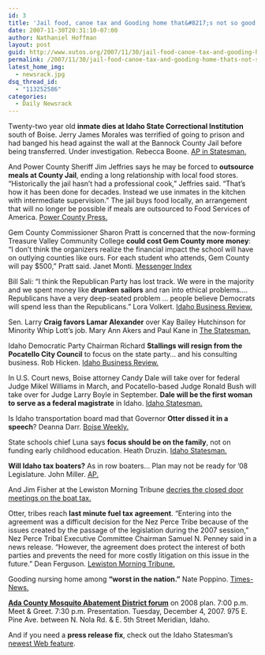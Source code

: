 ```yaml
---
id: 3
title: 'Jail food, canoe tax and Gooding home that&#8217;s not so good'
date: 2007-11-30T20:31:10-07:00
author: Nathaniel Hoffman
layout: post
guid: http://www.xutos.org/2007/11/30/jail-food-canoe-tax-and-gooding-home-thats-not-so-good/
permalink: /2007/11/30/jail-food-canoe-tax-and-gooding-home-thats-not-so-good/
latest_home_img:
  - newsrack.jpg
dsq_thread_id:
  - "113252586"
categories:
  - Daily Newsrack
---
```

Twenty-two year old **inmate dies at Idaho State Correctional Institution** south of Boise. Jerry James Morales was terrified of going to prison and had banged his head against the wall at the Bannock County Jail before being transferred. Under investigation. Rebecca Boone. <a href="http://www.idahostatesman.com/newsupdates/story/224770.html" target="_blank" title="AP in Statesman.">AP in Statesman.</a>

And Power County Sheriff Jim Jeffries says he may be forced to **outsource meals at County Jail**, ending a long relationship with local food stores. “Historically the jail hasn’t had a professional cook,” Jeffries said. “That’s how it has been done for decades. Instead we use inmates in the kitchen with intermediate supervision.” The jail buys food locally, an arrangement that will no longer be possible if meals are outsourced to Food Services of America. <a href="http://www.press-times.com/Press%2011-21-07/new%20food%20county.html" target="_blank" title="Power County Press.">Power County Press.</a>

Gem County Commissioner Sharon Pratt is concerned that the now-forming Treasure Valley Community College **could cost Gem County more money**: “I don’t think the organizers realize the financial impact the school will have on outlying counties like ours. For each student who attends, Gem County will pay $500,” Pratt said. Janet Monti. <a href="http://www.messenger-index.com/?id=391" target="_blank" title="Messenger Index ">Messenger Index </a>

Bill Sali: “I think the Republican Party has lost track. We were in the majority and we spent money like **drunken sailors** and ran into ethical problems…. Republicans have a very deep-seated problem … people believe Democrats will spend less than the Republicans.” Lora Volkert. <a href="http://www.idahobusiness.net/archive.htm/2007/11/28/Sali-Republican-Party-has-lost-its-track" target="_blank" title="Idaho Business Review.">Idaho Business Review.</a>

Sen. Larry **Craig favors Lamar Alexander** over Kay Bailey Hutchinson for Minority Whip Lott&#8217;s job. Mary Ann Akers and Paul Kane in <a href="http://www.idahostatesman.com/politics/story/224377.html" target="_blank" title="The Statesman.">The Statesman.</a>

Idaho Democratic Party Chairman Richard **Stallings will resign from the Pocatello City Council** to focus on the state party&#8230; and his consulting business. Rob Hicken. <a href="http://www.idahobusiness.net/archive.htm/2007/11/28/Stallings-to-focus-on-state-party-steps-down-from-council" target="_blank" title="Idaho Business Review.">Idaho Business Review.</a>

In U.S. Court news, Boise attorney Candy Dale will take over for federal Judge Mikel Williams in March, and Pocatello-based Judge Ronald Bush will take over for Judge Larry Boyle in September. **Dale will be the first woman to serve as a federal magistrate** in Idaho. <a href="http://www.idahostatesman.com/235/story/225200.html" target="_blank" title="Idaho Statesman.">Idaho Statesman.</a>

Is Idaho transportation board mad that Governor **Otter dissed it in a speech**? Deanna Darr. <a href="http://www.boiseweekly.com/gyrobase/Content?oid=oid%3A309195" target="_blank" title="Boise Weekly.">Boise Weekly.</a>

State schools chief Luna says **focus should be on the family**, not on funding early childhood education. Heath Druzin. <a href="http://www.idahostatesman.com/politics/story/225881.html" target="_blank" title="Idaho Statesman.">Idaho Statesman.</a>

**Will Idaho tax boaters?** As in row boaters&#8230; Plan may not be ready for &#8217;08 Legislature. John Miller. <a href="http://hosted.ap.org/dynamic/stories/I/ID_XGR_WATERCRAFT_LICENSING_IDOL-?SITE=IDNCP&SECTION=HOME&TEMPLATE=DEFAULT" target="_blank" title="AP.">AP.</a> 

And Jim Fisher at the Lewiston Morning Tribune <a href="http://www.lmtribune.com/story/Opinion/11551/" target="_blank" title="decries the closed door meetings on the boat tax.">decries the closed door meetings on the boat tax.</a>

Otter, tribes reach **last minute fuel tax agreement**. &#8220;Entering into the agreement was a difficult decision for the Nez Perce Tribe because of the issues created by the passage of the legislation during the 2007 session,&#8221; Nez Perce Tribal Executive Committee Chairman Samuel N. Penney said in a news release. &#8220;However, the agreement does protect the interest of both parties and prevents the need for more costly litigation on this issue in the future.&#8221; Dean Ferguson. <a href="http://www.lmtribune.com/story/northwest/11601/" target="_blank" title="Lewiston Morning Tribune. ">Lewiston Morning Tribune. </a>

Gooding nursing home among **&#8220;worst in the nation.&#8221;** Nate Poppino. <a href="http://www.magicvalley.com/articles/2007/11/30/news/top_story/125843.txt" target="_blank" title="Times-News.">Times-News.</a>

**<a href="http://www.adaweb.net/news.asp#226" target="_blank" title="Ada County Mosquito Abatement District forum">Ada County Mosquito Abatement District forum</a>** on 2008 plan. 7:00 p.m. Meet & Greet. 7:30 p.m. Presentation. Tuesday, December 4, 2007. 975 E. Pine Ave. between N. Nola Rd. & E. 5th Street Meridian, Idaho. 

And if you need a **press release fix**, check out the Idaho Statesman&#8217;s <a href="http://www.idahostatesman.com/talkingpoints/" target="_blank" title="newest Web feature">newest Web feature</a>.